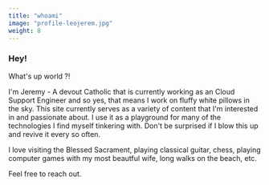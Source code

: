 ```yaml
---
title: "whoami"
image: "profile-leojerem.jpg"
weight: 8
---
```



### Hey!

What's up world ?!

I'm Jeremy - A devout Catholic that is currently working as an Cloud Support Engineer and so yes, that means I work on fluffy white pillows in the sky. This site currently serves as a variety of content that I'm interested in and passionate about. I use it as a playground for many of the technologies I find myself tinkering with. Don't be surprised if I blow this up and revive it every so often.

I love visiting the Blessed Sacrament, playing classical guitar, chess, playing computer games with my most beautful wife, long walks on the beach, etc.

Feel free to reach out.
